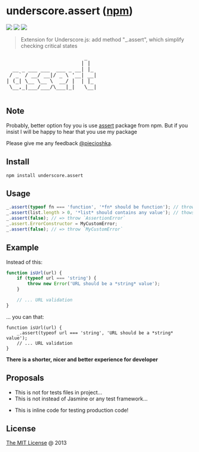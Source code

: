 # underscore.assert ([npm](https://www.npmjs.com/package/underscore.assert))

![](https://img.shields.io/npm/v/underscore.assert.svg)
![](https://img.shields.io/npm/dt/underscore.assert.svg)
![](https://img.shields.io/npm/l/underscore.assert.svg)

> Extension for Underscore.js: add method "_.assert", which simplify checking critical states

<pre>
                         _
                        | |
  __ _ ___ ___  ___ _ __| |_
 / _` / __/ __|/ _ \ '__| __|
| (_| \__ \__ \  __/ |  | |_
 \__,_|___/___/\___|_|   \__|

</pre>

## Note

Probably, better option foy you is use [assert](https://www.npmjs.com/package/assert) package from npm.
But if you insist I will be happy to hear that you use my package 

Please give me any feedback [@piecioshka](http://twitter.com/piecioshka).

## Install

```
npm install underscore.assert
```

## Usage

```javascript
_.assert(typeof fn === 'function', '*fn* should be function'); // throws AssertionError
_.assert(list.length > 0, '*list* should contains any value'); // thows ONLY when list is empty
_.assert(false); // => throw `AssertionError`
_.assert.ErrorConstructor = MyCustomError;
_.assert(false); // => throw `MyCustomError`
```

## Example

Instead of this:

```javascript
function isUrl(url) {
    if (typeof url === 'string') {
        throw new Error('URL should be a *string* value');
    }

    // ... URL validation
}
```

... you can that:

```
function isUrl(url) {
    _.assert(typeof url === 'string', 'URL should be a *string* value');
    // ... URL validation
}

```

**There is a shorter, nicer and better experience for developer**

## Proposals

- This is not for tests files in project...
- This is not instead of Jasmine or any test framework...
* This is inline code for testing production code!

## License

[The MIT License](http://piecioshka.mit-license.org) @ 2013
